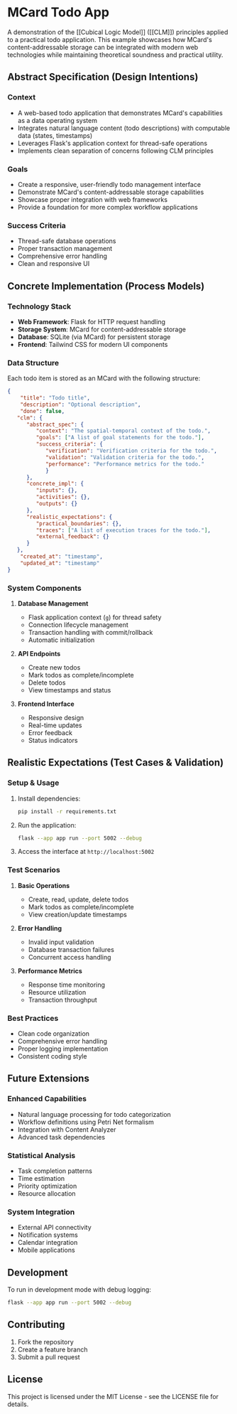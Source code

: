 # MCard Todo App

A demonstration of the [[Cubical Logic Model]] ([[CLM]]) principles applied to a practical todo application. This example showcases how MCard's content-addressable storage can be integrated with modern web technologies while maintaining theoretical soundness and practical utility.

## Abstract Specification (Design Intentions)

### Context
- A web-based todo application that demonstrates MCard's capabilities as a data operating system
- Integrates natural language content (todo descriptions) with computable data (states, timestamps)
- Leverages Flask's application context for thread-safe operations
- Implements clean separation of concerns following CLM principles

### Goals
- Create a responsive, user-friendly todo management interface
- Demonstrate MCard's content-addressable storage capabilities
- Showcase proper integration with web frameworks
- Provide a foundation for more complex workflow applications

### Success Criteria
- Thread-safe database operations
- Proper transaction management
- Comprehensive error handling
- Clean and responsive UI

## Concrete Implementation (Process Models)

### Technology Stack
- **Web Framework**: Flask for HTTP request handling
- **Storage System**: MCard for content-addressable storage
- **Database**: SQLite (via MCard) for persistent storage
- **Frontend**: Tailwind CSS for modern UI components

### Data Structure
Each todo item is stored as an MCard with the following structure:
```json
{
    "title": "Todo title",
    "description": "Optional description",
    "done": false,
   "clm": {
      "abstract_spec": {
         "context": "The spatial-temporal context of the todo.",
         "goals": ["A list of goal statements for the todo."],
         "success_criteria": {
            "verification": "Verification criteria for the todo.",
            "validation": "Validation criteria for the todo.",
            "performance": "Performance metrics for the todo."
            }
      },
      "concrete_impl": {
         "inputs": {},
         "activities": {},
         "outputs": {}
      },
      "realistic_expectations": {
         "practical_boundaries": {},
         "traces": ["A list of execution traces for the todo."],
         "external_feedback": {}
      }
   },
    "created_at": "timestamp",
    "updated_at": "timestamp"
}
```

### System Components
1. **Database Management**
   - Flask application context (`g`) for thread safety
   - Connection lifecycle management
   - Transaction handling with commit/rollback
   - Automatic initialization

2. **API Endpoints**
   - Create new todos
   - Mark todos as complete/incomplete
   - Delete todos
   - View timestamps and status

3. **Frontend Interface**
   - Responsive design
   - Real-time updates
   - Error feedback
   - Status indicators

## Realistic Expectations (Test Cases & Validation)

### Setup & Usage
1. Install dependencies:
   ```bash
   pip install -r requirements.txt
   ```
2. Run the application:
   ```bash
   flask --app app run --port 5002 --debug
   ```
3. Access the interface at `http://localhost:5002`

### Test Scenarios
1. **Basic Operations**
   - Create, read, update, delete todos
   - Mark todos as complete/incomplete
   - View creation/update timestamps

2. **Error Handling**
   - Invalid input validation
   - Database transaction failures
   - Concurrent access handling

3. **Performance Metrics**
   - Response time monitoring
   - Resource utilization
   - Transaction throughput

### Best Practices
- Clean code organization
- Comprehensive error handling
- Proper logging implementation
- Consistent coding style

## Future Extensions

### Enhanced Capabilities
- Natural language processing for todo categorization
- Workflow definitions using Petri Net formalism
- Integration with Content Analyzer
- Advanced task dependencies

### Statistical Analysis
- Task completion patterns
- Time estimation
- Priority optimization
- Resource allocation

### System Integration
- External API connectivity
- Notification systems
- Calendar integration
- Mobile applications

## Development

To run in development mode with debug logging:
```bash
flask --app app run --port 5002 --debug
```

## Contributing

1. Fork the repository
2. Create a feature branch
3. Submit a pull request

## License

This project is licensed under the MIT License - see the LICENSE file for details.
